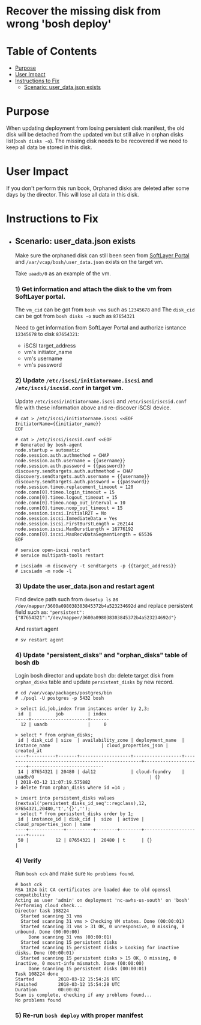 # Recover the missing disk from wrong 'bosh deploy'

# Table of Contents

- [Purpose](#purpose)
- [User Impact](#user_impact)
- [Instructions to Fix](#instructions)
  - [Scenario: user_data.json exists](#scenario1)

# <a id="purpose"></a>Purpose
When updating deployment from losing persistent disk manifest, the old disk will be detached from the updated vm but still alive in orphan disks list(`bosh disks -o`). The missing disk needs to be recovered if we need to keep all data be stored in this disk.

# <a id="user_impact"></a>User Impact
If you don't perform this run book, Orphaned disks are deleted after some days by the director. This will lose all data in this disk.

# <a id="instructions"></a>Instructions to Fix

- ## <a id="scenario"></a>Scenario: user_data.json exists

    Make sure the orphaned disk can still been seen from [SoftLayer Portal](https://control.softlayer.com) and `/var/vcap/bosh/user_data.json` exists on the target vm.

    Take `uaadb/0` as an example of the vm.

    ### 1) Get information and attach the disk to the vm from SoftLayer portal.

    The `vm_cid` can be got from `bosh vms` such as `12345678` and The `disk_cid` can be got from `bosh disks -o` such as `87654321`

    Need to get information from SoftLayer Portal and authorize isntance `12345678`  to disk `87654321`:
    - iSCSI target_address
    - vm's initiator_name
    - vm's username
    - vm's password

    ### 2) Update `/etc/iscsi/initiatorname.iscsi` and `/etc/iscsi/iscsid.conf` in target vm.

    Update `/etc/iscsi/initiatorname.iscsi` and `/etc/iscsi/iscsid.conf` file with these information above and re-discover iSCSI device.
    ```
    # cat > /etc/iscsi/initiatorname.iscsi <<EOF
    InitiatorName={{initiator_name}}
    EOF

    # cat > /etc/iscsi/iscsid.conf <<EOF
    # Generated by bosh-agent
    node.startup = automatic
    node.session.auth.authmethod = CHAP
    node.session.auth.username = {{username}}
    node.session.auth.password = {{password}}
    discovery.sendtargets.auth.authmethod = CHAP
    discovery.sendtargets.auth.username = {{username}}
    discovery.sendtargets.auth.password = {{password}}
    node.session.timeo.replacement_timeout = 120
    node.conn[0].timeo.login_timeout = 15
    node.conn[0].timeo.logout_timeout = 15
    node.conn[0].timeo.noop_out_interval = 10
    node.conn[0].timeo.noop_out_timeout = 15
    node.session.iscsi.InitialR2T = No
    node.session.iscsi.ImmediateData = Yes
    node.session.iscsi.FirstBurstLength = 262144
    node.session.iscsi.MaxBurstLength = 16776192
    node.conn[0].iscsi.MaxRecvDataSegmentLength = 65536
    EOF

    # service open-iscsi restart
    # service multipath-tools restart

    # iscsiadm -m discovery -t sendtargets -p {{target_address}}
    # iscsiadm -m node -l
    ```

    ### 3) Update the user_data.json and restart agent

    Find device path such from `dmsetup ls` as `/dev/mapper/3600a098038303845372b4a523234692d` and replace persistent field such as: `"persistent":{"87654321":"/dev/mapper/3600a098038303845372b4a523234692d"}`

    And restart agent
    ```
    # sv restart agent
    ```

    ### 4) Update "persistent_disks" and "orphan_disks" table of bosh db
    Login bosh director and update bosh db: delete target disk from `orphan_disks` table and update `persistent_disks` by new record.

    ```
    # cd /var/vcap/packages/postgres/bin
    # ./psql -U postgres -p 5432 bosh

    > select id,job,index from instances order by 2,3;
     id  |         job         | index
    -----+---------------------+-------
      12 | uaadb               |     0

    > select * from orphan_disks;
     id | disk_cid | size  | availability_zone | deployment_name  |                   instance_name                   | cloud_properties_json |         created_at
    ----+----------+-------+-------------------+------------------+---------------------------------------------------+-----------------------+----------------------------
     14 | 87654321 | 20480 | dal12             | cloud-foundry    | uaadb/0                                           | {}                    | 2018-03-12 11:07:19.575882
    > delete from orphan_disks where id =14 ;

    > insert into persistent_disks values (nextval('persistent_disks_id_seq'::regclass),12, 87654321,20480,'t','{}','');
    > select * from persistent_disks order by 1;
     id | instance_id | disk_cid |  size  | active | cloud_properties_json | name
    ----+-------------+----------+--------+--------+-----------------------+------
     50 |          12 | 87654321 |  20480 | t      | {}                    |

    ```

    ### 4) Verify

    Run `bosh cck` and make sure `No problems found`.
    ```
    # bosh cck
    RSA 1024 bit CA certificates are loaded due to old openssl compatibility
    Acting as user 'admin' on deployment 'nc-awhs-us-south' on 'bosh'
    Performing cloud check...
    Director task 108224
      Started scanning 31 vms
      Started scanning 31 vms > Checking VM states. Done (00:00:01)
      Started scanning 31 vms > 31 OK, 0 unresponsive, 0 missing, 0 unbound. Done (00:00:00)
         Done scanning 31 vms (00:00:01)
      Started scanning 15 persistent disks
      Started scanning 15 persistent disks > Looking for inactive disks. Done (00:00:01)
      Started scanning 15 persistent disks > 15 OK, 0 missing, 0 inactive, 0 mount-info mismatch. Done (00:00:00)
         Done scanning 15 persistent disks (00:00:01)
    Task 108224 done
    Started         2018-03-12 15:54:26 UTC
    Finished        2018-03-12 15:54:28 UTC
    Duration        00:00:02
    Scan is complete, checking if any problems found...
    No problems found
    ```

    ### 5) Re-run `bosh deploy` with proper manifest